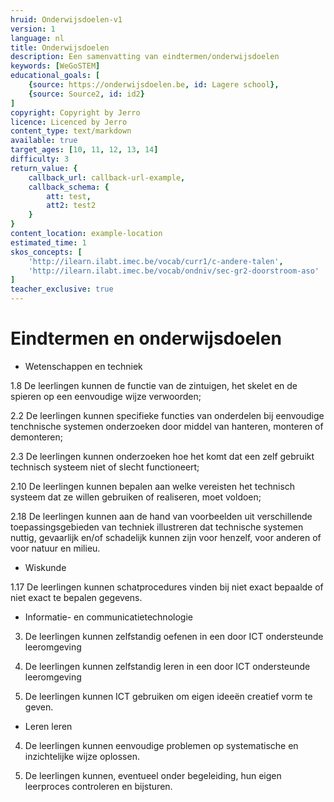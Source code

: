 ```yaml
---
hruid: Onderwijsdoelen-v1
version: 1
language: nl
title: Onderwijsdoelen
description: Een samenvatting van eindtermen/onderwijsdoelen
keywords: [WeGoSTEM]
educational_goals: [
    {source: https://onderwijsdoelen.be, id: Lagere school}, 
    {source: Source2, id: id2}
]
copyright: Copyright by Jerro
licence: Licenced by Jerro
content_type: text/markdown
available: true
target_ages: [10, 11, 12, 13, 14]
difficulty: 3
return_value: {
    callback_url: callback-url-example,
    callback_schema: {
        att: test,
        att2: test2
    }
}
content_location: example-location
estimated_time: 1
skos_concepts: [
    'http://ilearn.ilabt.imec.be/vocab/curr1/c-andere-talen', 
    'http://ilearn.ilabt.imec.be/vocab/ondniv/sec-gr2-doorstroom-aso'
]
teacher_exclusive: true
---
```


# Eindtermen en onderwijsdoelen

* Wetenschappen en techniek

1.8 De leerlingen kunnen de functie van de zintuigen, het skelet en de spieren op een eenvoudige wijze verwoorden;

2.2 De leerlingen kunnen specifieke functies van onderdelen bij eenvoudige tenchnische systemen onderzoeken door middel van hanteren, monteren of demonteren;

2.3 De leerlingen kunnen onderzoeken hoe het komt dat een zelf gebruikt technisch systeem niet of slecht functioneert;

2.10 De leerlingen kunnen bepalen aan welke vereisten het technisch systeem dat ze willen gebruiken of realiseren, moet voldoen;

2.18 De leerlingen kunnen aan de hand van voorbeelden uit verschillende toepassingsgebieden van techniek illustreren dat technische systemen nuttig, gevaarlijk en/of schadelijk kunnen zijn voor henzelf, voor anderen of voor natuur en milieu.


* Wiskunde

1.17 De leerlingen kunnen schatprocedures vinden bij niet exact bepaalde of niet exact te bepalen gegevens.


* Informatie- en communicatietechnologie

3. De leerlingen kunnen zelfstandig oefenen in een door ICT ondersteunde leeromgeving

4. De leerlingen kunnen zelfstandig leren in een door ICT ondersteunde leeromgeving

5. De leerlingen kunnen ICT gebruiken om eigen ideeën creatief vorm te geven.


* Leren leren

4. De leerlingen kunnen eenvoudige problemen op systematische en inzichtelijke wijze oplossen.

5. De leerlingen kunnen, eventueel onder begeleiding, hun eigen leerproces controleren en bijsturen.